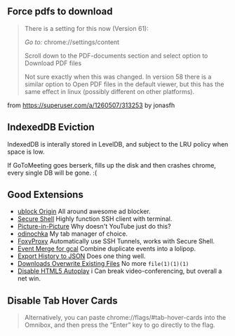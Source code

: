 <!-- njnmdoc: title="Chrome Notes"  -->


## Force pdfs to download

> There is a setting for this now (Version 61):
>
> *Go to:* chrome://settings/content
>
> Scroll down to the PDF-documents section and select option to Download PDF files
>
> Not sure exactly when this was changed. In version 58 there is a similar option to Open PDF files in the default viewer, but this has the same effect in linux (possibly different on other platforms).

from https://superuser.com/a/1260507/313253 by jonasfh

## IndexedDB Eviction

IndexedDB is interally stored in LevelDB, and subject to the LRU policy when space is low.

If GoToMeeting goes berserk, fills up the disk and then crashes chrome, every single DB will be gone. :(

## Good Extensions

  - [ublock Origin](https://chrome.google.com/webstore/detail/ublock-origin/cjpalhdlnbpafiamejdnhcphjbkeiagm)
All around awesome ad blocker.
  - [Secure Shell](https://chrome.google.com/webstore/detail/secure-shell/iodihamcpbpeioajjeobimgagajmlibd)
Highly function SSH client with terminal.
  - [Picture-in-Picture](https://chrome.google.com/webstore/detail/picture-in-picture-extens/hkgfoiooedgoejojocmhlaklaeopbecg)
Why doesn't YouTube just do this?
  - [odinochka](https://chrome.google.com/webstore/detail/odinochka/gdoeiedioceagbkajogciogiopdgpoba)
My tab manager of choice.
  - [FoxyProxy](https://chrome.google.com/webstore/detail/foxyproxy-standard/gcknhkkoolaabfmlnjonogaaifnjlfnp)
Automatically use SSH Tunnels, works with Secure Shell.
  - [Event Merge for gcal](https://chrome.google.com/webstore/detail/event-merge-for-google-ca/idehaflielbgpaokehlhidbjlehlfcep)
Combine duplicate events into a lolipop.
  - [Export History to JSON](https://chrome.google.com/webstore/detail/export-historybookmarks-t/dcoegfodcnjofhjfbhegcgjgapeichlf)
Does one thing well.
  - [Downloads Overwrite Existing Files](https://chrome.google.com/webstore/detail/downloads-overwrite-alrea/lddjgfpjnifpeondafidennlcfagekbp)
No more `file(1)(1)(1)`
  - [Disable HTML5 Autoplay](https://chrome.google.com/webstore/detail/disable-html5-autoplay/efdhoaajjjgckpbkoglidkeendpkolai) i
Can break video-conferencing, but overall a net win.

## Disable Tab Hover Cards

> Alternatively, you can paste chrome://flags/#tab-hover-cards  into the Omnibox, and then press the “Enter” key to go directly to the flag.


